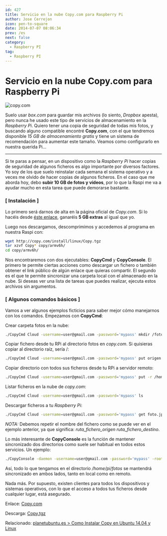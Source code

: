 ```yaml
---
id: 427
title: Servicio en la nube Copy.com para Raspberry Pi
author: Jose Cerrejon
icon: pen-to-square
date: 2014-07-07 08:06:34
prev: /es
next: false
category:
  - Raspberry PI
tag:
  - Raspberry PI
---
```


# Servicio en la nube Copy.com para Raspberry Pi

![copy.com](/images/2014/07/copy_01.png)

Suelo usar *box.com* para guardar mis archivos (lo siento, *Dropbox* apesta), pero nunca he usado este tipo de servicios de almacenamiento en la *Raspberry Pi*. Quiero tener una copia de seguridad de todas mis fotos, y buscando alguno compatible encontré **Copy.com**, con el que tendremos disponible *15 GB de almacenamiento gratis* y tiene un sistema de recomendación para aumentar este tamaño. Veamos como configurarlo en nuestra querida Pi...

- - -
Si te paras a pensar, en un dispositivo como la *Raspberry Pi* hacer copias de seguridad de algunos ficheros es algo importante por diversos factores. Yo soy de los que suelo reinstalar cada semana el sistema operativo y a veces me olvido de hacer copias de algunos ficheros. En el caso que me aborda hoy, debo **subir 10 GB de fotos y vídeos**, por lo que la Raspi me va a ayudar mucho en esta tarea que puede demorarse bastante.

### [ Instalación ]

Lo primero será darnos de alta en la página oficial de *Copy.com*. Si lo hacéis desde [éste enlace](https://copy.com?r=ygbyvm), ganaréis **5 GB extras** al igual que yo.

Luego nos descargamos, descomprimimos y accedemos al programa en nuestra Raspi con:

```bash
wget http://copy.com/install/linux/Copy.tgz
tar xzvf Copy* copy/armv6h/
cd copy/armv6h/
```

Nos encontraremos con dos ejecutables: **CopyCmd** y **CopyConsole**. El primero te permite ciertas acciones como descargar un fichero o también obtener el link público de algún enlace que quieras compartir. El segundo es el que te permite sincronizar una carpeta local con el almacenado en la nube. Si deseas ver una lista de tareas que puedes realizar, ejecuta estos archivos sin argumentos.

### [ Algunos comandos básicos ]

Vamos a ver algunos ejemplos ficticios para saber mejor cómo manejarnos con los comandos. Empezamos con **CopyCmd**:

Crear carpeta fotos en la nube:
```bash
./CopyCmd Cloud -username=user@gmail.com -password='mypass' mkdir /fotos
```

Copiar fichero desde tu RPi al directorio fotos en *copy.com*. Si quisieras copiar al directorio raíz, sería /:
```bash
./CopyCmd Cloud -username=user@gmail.com -password='mypass' put origen.jpg /fotos
```

Copiar directorio con todos sus ficheros desde tu RPi a servidor remoto:
```bash
./CopyCmd Cloud -username=user@gmail.com -password='mypass' put -r /home/pi/fotos/ /fotos
```

Listar ficheros en la nube de *copy.com*:
```bash
./CopyCmd Cloud -username=user@gmail.com -password='mypass' ls
```

Descargar ficheros a tu *Raspberry Pi*:
```bash
./CopyCmd Cloud -username=user@gmail.com -password='mypass' get foto.jpg foto.jpg
```

*NOTA:* Debemos repetir el nombre del fichero como se puede ver en el ejemplo anterior, ya que significa: *ruta&#95;fichero&#95;origen ruta&#95;fichero&#95;destino*.

Lo más interesante de **CopyConsole** es la función de mantener sincronizado dos directorios como suele ser habitual en todos estos servicios. Un ejemplo:

```bash
./CopyConsole -daemon -username=user@gmail.com -password='mypass' -root=/home/pi/fotos
```

Así, todo lo que tengamos en el directorio */home/pi/fotos* se mantendrá sincronizado en ambos lados, tanto en local como en remoto.

Nada más. Por supuesto, existen clientes para todos los dispositivos y sistemas operativos, con lo que el acceso a todos tus ficheros desde cualquier lugar, está asegurado.

Enlace: [Copy.com](https://copy.com?r=ygbyvm)

Descarga: [Copy.tgz](https://copy.com/install/linux/Copy.tgz)

Relacionado: [planetubuntu.es > Como Instalar Copy en Ubuntu 14.04 y Linux](http://planetubuntu.es/post/como-instalar-copy-en-ubuntu-14-04-y-linux-mint-17)